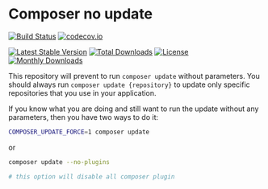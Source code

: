 # Composer no update

[![Build Status](https://travis-ci.org/kisphp/composer-no-update.svg?branch=master)](https://travis-ci.org/kisphp/composer-no-update)
[![codecov.io](https://codecov.io/github/kisphp/composer-no-update/coverage.svg?branch=master)](https://codecov.io/github/kisphp/composer-no-update?branch=master)

[![Latest Stable Version](https://poser.pugx.org/kisphp/composer-no-update/v/stable)](https://packagist.org/packages/kisphp/composer-no-update)
[![Total Downloads](https://poser.pugx.org/kisphp/composer-no-update/downloads)](https://packagist.org/packages/kisphp/composer-no-update)
[![License](https://poser.pugx.org/kisphp/composer-no-update/license)](https://packagist.org/packages/kisphp/composer-no-update)
[![Monthly Downloads](https://poser.pugx.org/kisphp/composer-no-update/d/monthly)](https://packagist.org/packages/kisphp/composer-no-update)

This repository will prevent to run `composer update` without parameters. You should always run `composer update {repository}` to update only specific repositories that you use in your application.

If you know what you are doing and still want to run the update without any parameters, then you have two ways to do it:

```bash
COMPOSER_UPDATE_FORCE=1 composer update
```

or 

```bash
composer update --no-plugins

# this option will disable all composer plugin
```


